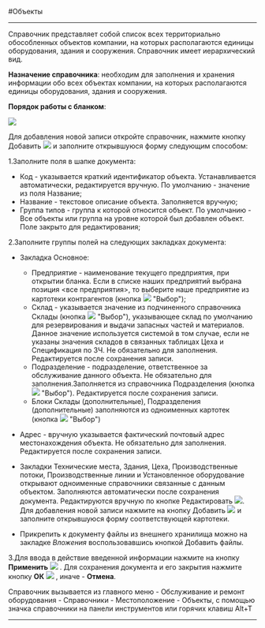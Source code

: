 ﻿
#Объекты

----------
Справочник представляет собой список всех территориально обособленных объектов компании, на которых располагаются единицы оборудования, здания и сооружения. Справочник имеет иерархический вид.

**Назначение справочника**: необходим для  заполнения и хранения информации обо всех объектах компании, на которых располагаются единицы оборудования, здания и сооружения.

**Порядок работы с бланком**:

![](Topic:Repair.Repair.Addfiles.Screenshot_10820.jpg)

Для добавления новой записи откройте справочник, нажмите кнопку Добавить  ![](Topic:Repair.Repair.Addfiles.Btn_Add.png) и заполните открывшуюся форму следующим способом:

1.Заполните поля в шапке документа:

- Код - указывается краткий идентификатор объекта. Устанавливается автоматически, редактируется вручную. По умолчанию - значение из поля Название;
- Название - текстовое описание объекта. Заполняется вручную;
- Группа типов -  группа к которой относится объект. По умолчанию - Все объекты или группа на уровне которой был добавлен объект. Поле закрыто для редактирования;

2.Заполните группы полей на следующих закладках документа:

- Закладка Основное:
  - Предприятие - наименование текущего предприятия, при открытии бланка. Если в списке наших предприятий выбрана позиция <все предприятия>, то выберите наше предприятие из картотеки контрагентов (кнопка ![](Topic:Repair.Repair.Addfiles.Btn_select.png) "Выбор");
  - Склад - указывается значение из подчиненного справочника Склады (кнопка ![](Topic:Repair.Repair.Addfiles.Btn_select.png) "Выбор"), указывающее склад по умолчанию для резервирования и выдачи запасных частей и материалов. Данное значение используется системой в том случае, если не указаны значения складов в связанных таблицах Цеха и Спецификация по ЗЧ. Не обязательно для заполнения. Редактируется после сохранения записи.
  - Подразделение - подразделение, ответственное за обслуживание данного объекта. Не обязательно для заполнения.Заполняется из справочника Подразделения (кнопка ![](Topic:Repair.Repair.Addfiles.Btn_select.png) "Выбор").  Редактируется после сохранения записи.
  - Блоки Склады (дополнительные), Подразделения (дополнительные) заполняются из одноименных картотек (кнопка ![](Topic:Repair.Repair.Addfiles.Btn_select.png) "Выбор")
  
- Адрес - вручную указывается фактический почтовый адрес местонахождения объекта. Не обязательно для заполнения. Редактируется после сохранения записи.

- Закладки Технические места, Здания, Цеха, Производственные потоки, Производственные линии и Установленное оборудование открывают одноименные справочники связанные с данным объектом. Заполняются автоматически после сохранения документа. Редактируются вручную по кнопке  Редактировать  ![](Topic:Repair.Repair.Addfiles.Btn_Edit.png). Для добавления новой записи  нажмите на кнопку Добавить  ![](Topic:Repair.Repair.Addfiles.Btn_Add.png) и заполните открывшуюся форму соответствующей картотеки.

- Прикрепить к документу файлы из внешнего хранилища можно на закладке *Вложения* воспользовавшись кнопкой Добавить файлы.

3.Для ввода в действие введенной информации нажмите на кнопку **Применить** ![](Topic:Repair.Repair.Addfiles.Btn_OK.png) .
Для сохранения документа и его закрытия нажмите кнопку **ОК**
![](Topic:Repair.Repair.Addfiles.Btn_Post.png) , иначе  -  **Отмена**.


Справочник вызывается из главного меню - Обслуживание и ремонт оборудования - Справочники - Местоположение - Объекты, с помощью значка справочники на панели инструментов или горячих клавиш  Alt+T 


----------